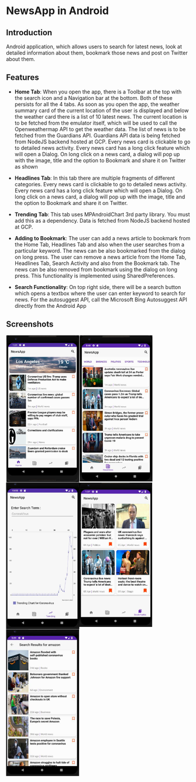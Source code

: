 # NewsApp in Android

## Introduction

Android application, which allows users to search for latest news, look at detailed information about them, bookmark those news and post on Twitter about them.
## Features

* **Home Tab**:
When you open the app, there is a Toolbar at the top with the search icon and a Navigation
bar at the bottom. Both of these persists for all the 4 tabs.
As soon as you open the app, the weather summary card of the current location of the user
is displayed and below the weather card there is a list of 10 latest news.
The current location is to be fetched from the emulator itself, which will be used to call the
Openweathermap API to get the weather data.
The list of news is to be fetched from the Guardians API.
Guardians API data is being fetched from NodeJS backend hosted at GCP.
Every news card is clickable to go to detailed news activity.
Every news card has a long click feature which will open a Dialog.
On long click on a news card, a dialog will pop up with the image, title and the option to
Bookmark and share it on Twitter as shown

* **Headlines Tab**:
In this tab there are multiple fragments of different categories.
Every news card is clickable to go to detailed news activity.
Every news card has a long click feature which will open a Dialog.
On long click on a news card, a dialog will pop up with the image, title and the option to
Bookmark and share it on Twitter.

* **Trending Tab**:
This tab uses MPAndroidChart 3rd party library. You must add this as a dependency.
Data is fetched from NodeJS backend hosted at GCP.

* **Adding to Bookmark**:
The user can add a news article to bookmark from the Home Tab, Headlines Tab and also
when the user searches from a particular keyword. The news can be also bookmarked from
the dialog on long press.
The user can remove a news article from the Home Tab, Headlines Tab, Search Activity and
also from the Bookmark tab. The news can be also removed from bookmark using the dialog
on long press.
This functionality is implemented using SharedPreferences.

* **Search Functionality**:
On top right side, there will be a search button which opens a textbox where the user
can enter keyword to search for news. For the autosuggest API, call the Microsoft Bing Autosuggest API directly from the Android App 

## Screenshots

<img align="left" width="200" height="400" src="Home.PNG">
<img align="left" width="200" height="400" src="Headlines.PNG">
<img align="left" width="200" height="400" src="Trending.PNG">
<img align="left" width="200" height="400" src="Bookmark.PNG">
<img align="left" width="200" height="400" src="Search.PNG">
